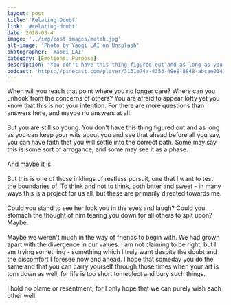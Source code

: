 ```yaml
---
layout: post
title: 'Relating Doubt'
link: '#relating-doubt'
date: 2018-03-4
image: '../img/post-images/match.jpg'
alt-image: 'Photo by Yaoqi LAI on Unsplash'
photographer: 'Yaoqi LAI'
category: [Emotions, Purpose]
description: "You don't have this thing figured out and as long as you can keep your wits about you and see that ahead before all you say, you can have faith that you will settle into the correct path. Some may say this art of yours as some sort of arrogance, and some may see it as a phase. In either case, wish them well."
podcast: 'https://pinecast.com/player/3131e74a-4353-49e8-8848-abcae0143c5b?theme=minimal'
---
```

When will you reach that point where you no longer care? Where can you unhook from the concerns of others? You are afraid to appear lofty yet you know that this is not your intention. For there are more questions than answers here, and maybe no answers at all.
<br>
<br>
But you are still so young. You don't have this thing figured out and as long as you can keep your wits about you and see that ahead before all you say, you can have faith that you will settle into the correct path. Some may say this is some sort of arrogance, and some may see it as a phase.
<br>
<br>
And maybe it is.
<br>
<br>
But this is one of those inklings of restless pursuit, one that I want to test the boundaries of. To think and not to think, both bitter and sweet - in many ways this is a project for us all, but these are primarily directed towards me.
<br>
<br>
Could you stand to see her look you in the eyes and laugh? Could you stomach the thought of him tearing you down for all others to spit upon? Maybe.
<br>
<br>
Maybe we weren't much in the way of friends to begin with. We had grown apart with the divergence in our values. I am not claiming to be right, but I am trying something - something which I truly want despite the doubt and the discomfort I foresee now and ahead. I hope that someday you do the same and that you can carry yourself through those times when your art is torn down as well, for life is too short to neglect and bury such things.
<br>
<br>
I hold no blame or resentment, for I only hope that we can purely wish each other well. 